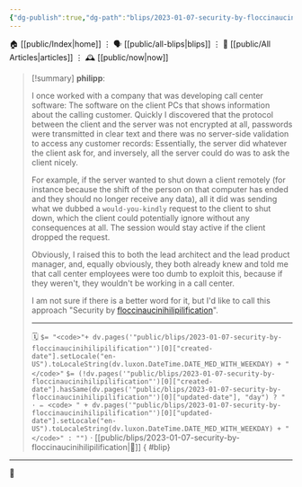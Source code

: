 ```yaml
---
{"dg-publish":true,"dg-path":"blips/2023-01-07-security-by-floccinaucinihilipilification.md","dg-permalink":"2023/01/07/security-by-floccinaucinihilipilification/","permalink":"/2023/01/07/security-by-floccinaucinihilipilification/","title":"philipp @ 2023-01-07"}
---
```



<div class="transclusion internal-embed is-loaded"><div class="markdown-embed">




🏠 [[public/Index\|home]]  ⋮ 🗣️ [[public/all-blips\|blips]] ⋮  📝 [[public/All Articles\|articles]]  ⋮ 🕰️ [[public/now\|now]]


</div></div>


> [!summary] **philipp**:
>
> I once worked with a company that was developing call center software: The software on the client PCs that shows information about the calling customer. Quickly I discovered that the protocol between the client and the server was not encrypted at all, passwords were transmitted in clear text and there was no server-side validation to access any customer records: Essentially, the server did whatever the client ask for, and inversely, all the server could do was to ask the client nicely.
>
> For example, if the server wanted to shut down a client remotely (for instance because the shift of the person on that computer has ended and they should no longer receive any data), all it did was sending what we dubbed a `would-you-kindly` request to the client to shut down, which the client could potentially ignore without any consequences at all. The session would stay active if the client dropped the request.
>
> Obviously, I raised this to both the lead architect and the lead product manager, and, equally obviously, they both already knew and told me that call center employees were too dumb to exploit this, because if they weren't, they wouldn't be working in a call center.
>
> I am not sure if there is a better word for it, but I'd like to call this approach "Security by [floccinaucinihilipilification](https://en.wiktionary.org/wiki/floccinaucinihilipilification)".
> - - -
>
> 🗓️ `$= "<code>"+ dv.pages('"public/blips/2023-01-07-security-by-floccinaucinihilipilification"')[0]["created-date"].setLocale("en-US").toLocaleString(dv.luxon.DateTime.DATE_MED_WITH_WEEKDAY) + "</code>"` `$= (!dv.pages('"public/blips/2023-01-07-security-by-floccinaucinihilipilification"')[0]["created-date"].hasSame(dv.pages('"public/blips/2023-01-07-security-by-floccinaucinihilipilification"')[0]["updated-date"], "day") ? " · ✏️ <code> " + dv.pages('"public/blips/2023-01-07-security-by-floccinaucinihilipilification"')[0]["updated-date"].setLocale("en-US").toLocaleString(dv.luxon.DateTime.DATE_MED_WITH_WEEKDAY) + "</code>" : "")`  · [[public/blips/2023-01-07-security-by-floccinaucinihilipilification\|🔗]]
{ #blip}


- - -

 👾
